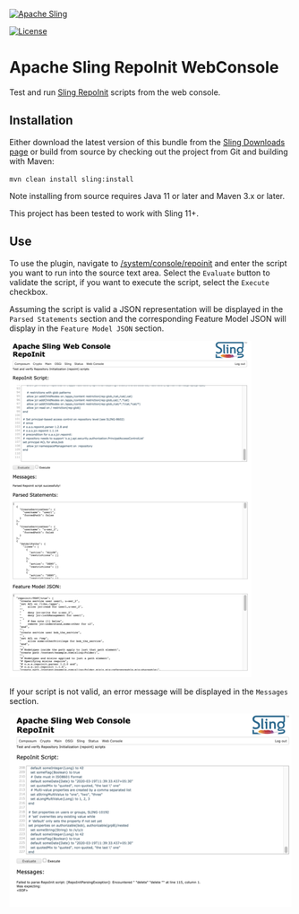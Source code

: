 [![Apache Sling](https://sling.apache.org/res/logos/sling.png)](https://sling.apache.org)

 [![License](https://img.shields.io/badge/License-Apache%202.0-blue.svg)](https://www.apache.org/licenses/LICENSE-2.0)

# Apache Sling RepoInit WebConsole

Test and run [Sling RepoInit](https://sling.apache.org/documentation/bundles/repository-initialization.html) scripts from the web console.

## Installation

Either download the latest version of this bundle from the [Sling Downloads page](https://sling.apache.org/downloads.cgi) or build from source by checking out the project from Git and building with Maven:

`mvn clean install sling:install`

Note installing from source requires Java 11 or later and Maven 3.x or later.

This project has been tested to work with Sling 11+.

## Use

To use the plugin, navigate to [/system/console/repoinit](http://localhost:8080/system/console/repoinit) and enter the script you want to run into the source text area. Select the `Evaluate` button to validate the script, if you want to execute the script, select the `Execute` checkbox.

Assuming the script is valid a JSON representation will be displayed in the `Parsed Statements` section and the corresponding Feature Model JSON will display in the `Feature Model JSON` section.

![Evaluating a RepoInit Statement](docs/Evaluate.png)

If your script is not valid, an error message will be displayed in the `Messages` section. 

![Example Error Message](docs/Error.png)

